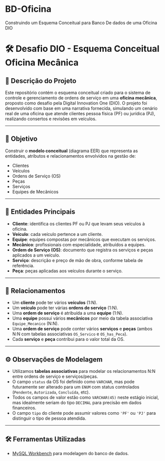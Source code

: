 # BD-Oficina
 Construindo um Esquema Conceitual para Banco De dados de uma Oficina DIO

# 🛠️ Desafio DIO - Esquema Conceitual Oficina Mecânica

## 📘 Descrição do Projeto

Este repositório contém o esquema conceitual criado para o sistema de controle e gerenciamento de ordens de serviço em uma **oficina mecânica**, proposto como desafio pela Digital Innovation One (DIO). O projeto foi desenvolvido com base em uma narrativa fornecida, simulando um cenário real de uma oficina que atende clientes pessoa física (PF) ou jurídica (PJ), realizando consertos e revisões em veículos.

---

## 🎯 Objetivo

Construir o **modelo conceitual** (diagrama EER) que representa as entidades, atributos e relacionamentos envolvidos na gestão de:

- Clientes
- Veículos
- Ordens de Serviço (OS)
- Peças
- Serviços
- Equipes de Mecânicos

---

## 🧱 Entidades Principais

- **Cliente**: identifica os clientes PF ou PJ que levam seus veículos à oficina.
- **Veículo**: cada veículo pertence a um cliente.
- **Equipe**: equipes compostas por mecânicos que executam os serviços.
- **Mecânico**: profissionais com especialidade, atribuídos a equipes.
- **Ordem de Serviço (OS)**: documento que registra os serviços e peças aplicados a um veículo.
- **Serviço**: descrição e preço de mão de obra, conforme tabela de referência.
- **Peça**: peças aplicadas aos veículos durante o serviço.

---

## 🔗 Relacionamentos

- Um **cliente** pode ter vários **veículos** (1:N).
- Um **veículo** pode ter várias **ordens de serviço** (1:N).
- Uma **ordem de serviço** é atribuída a uma **equipe** (1:N).
- Uma **equipe** possui vários **mecânicos** por meio da tabela associativa `Equipe_Mecanico` (N:N).
- Uma **ordem de serviço** pode conter vários **serviços** e **peças** (ambos N:N com tabelas associativas `OS_Servico` e `OS_has_Peca`).
- Cada **serviço** e **peça** contribui para o valor total da OS.

---

## ⚙️ Observações de Modelagem

- Utilizamos **tabelas associativas** para modelar os relacionamentos N:N entre ordens de serviço e serviços/peças.
- O campo `status` da OS foi definido como `VARCHAR`, mas pode futuramente ser alterado para um `ENUM` com status controlados (`Pendente`, `Autorizada`, `Concluída`, etc).
- Todos os campos de valor estão como `VARCHAR(45)` neste estágio inicial, mas idealmente seriam do tipo `DECIMAL` para precisão em dados financeiros.
- O campo `tipo` do cliente pode assumir valores como `'PF'` ou `'PJ'` para distinguir o tipo de pessoa atendida.

---

## 🛠️ Ferramentas Utilizadas

- [MySQL Workbench](https://www.mysql.com/products/workbench/) para modelagem do banco de dados.
